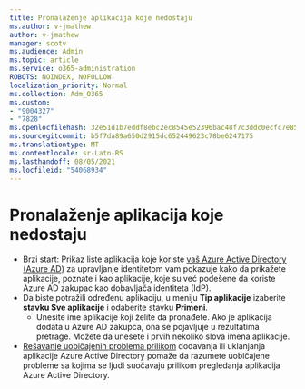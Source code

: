 ```yaml
---
title: Pronalaženje aplikacija koje nedostaju
ms.author: v-jmathew
author: v-jmathew
manager: scotv
ms.audience: Admin
ms.topic: article
ms.service: o365-administration
ROBOTS: NOINDEX, NOFOLLOW
localization_priority: Normal
ms.collection: Adm_O365
ms.custom:
- "9004327"
- "7828"
ms.openlocfilehash: 32e51d1b7eddf8ebc2ec8545e52396bac48f7c3ddc0ecfc7e85aea50ed5c452a
ms.sourcegitcommit: b5f7da89a650d2915dc652449623c78be6247175
ms.translationtype: MT
ms.contentlocale: sr-Latn-RS
ms.lasthandoff: 08/05/2021
ms.locfileid: "54068934"
---
```

# <a name="find-missing-applications"></a>Pronalaženje aplikacija koje nedostaju

- Brzi start: Prikaz liste aplikacija koje koriste [vaš Azure Active Directory (Azure AD)](https://docs.microsoft.com/azure/active-directory/manage-apps/view-applications-portal) za upravljanje identitetom vam pokazuje kako da prikažete aplikacije, poznate i kao aplikacije, koje su već podešene da koriste Azure AD zakupac kao dobavljača identiteta (IdP).
- Da biste potražili određenu aplikaciju, u meniju **Tip aplikacije** izaberite **stavku Sve aplikacije** i odaberite stavku **Primeni**.
  - Unesite ime aplikacije koji želite da pronađete. Ako je aplikacija dodata u Azure AD zakupca, ona se pojavljuje u rezultatima pretrage. Možete da unesete i prvih nekoliko slova imena aplikacije.
- [Rešavanje uobičajenih problema prilikom](https://docs.microsoft.com/azure/active-directory/manage-apps/troubleshoot-adding-apps) dodavanja ili uklanjanja aplikacije Azure Active Directory pomaže da razumete uobičajene probleme sa kojima se ljudi suočavaju prilikom pregledanja aplikacija Azure Active Directory.
